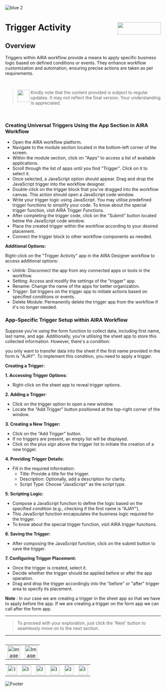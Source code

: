 ![blue 2](https://github.com/airacommunity/AIRA-User-Guide/assets/153823636/d8d04150-3b32-4b48-8485-07dc3c67fbaa)
# Trigger Activity <img align="right" width="140" height="40" src="https://github.com/airacommunity/AIRA-User-Guide-Images/blob/main/ARIA%20Logo%202.png?raw=true">

## Overview
Triggers within AIRA workflow provide a means to apply specific business logic based on defined conditions or events. They enhance workflow customization and automation, ensuring precise actions are taken as per requirements.

<br>

> <img align="left" width="40" height="40" src="https://github.com/airacommunity/AIRA-User-Guide-Images/blob/main/icon-caution.jpg?raw=true"> Kindly note that the content provided is subject to regular updates. It may not reflect the final version. Your understanding is appreciated.

<br>

### Creating Universal Triggers Using the App Section in AIRA Workflow

- Open the AIRA workflow platform.
- Navigate to the module section located in the bottom-left corner of the screen.
- Within the module section, click on "Apps" to access a list of available applications.
- Scroll through the list of apps until you find "Trigger". Click on it to select it.
- Once selected, a JavaScript option should appear. Drag and drop the JavaScript trigger into the workflow designer.
- Double-click on the trigger block that you've dragged into the workflow canvas. This action should open a JavaScript code window.
- Write your trigger logic using JavaScript. You may utilise predefined trigger functions to simplify your code. To know about the special trigger function, visit AIRA Trigger Functions. 
- After completing the trigger code, click on the "Submit" button located below the JavaScript code window.
- Place the created trigger within the workflow according to your desired placement.
- Connect the trigger block to other workflow components as needed.

**Additional Options:**

Right-click on the "Trigger Activity" app in the AIRA Designer workflow to access additional options:

- Unlink: Disconnect the app from any connected apps or tools in the workflow.
- Setting: Access and modify the settings of the "trigger" app.
- Rename: Change the name of the apps for better organization.
- Trigger: Set triggers on the trigger app to initiate actions based on specified conditions or events.
- Delete Module: Permanently delete the trigger app from the workflow if it's no longer needed.

### App-Specific Trigger Setup within AIRA Workflow

Suppose you're using the form function to collect data, including first name, last name, and age. Additionally, you're utilising the sheet app to store this collected information. However, there's a condition:

you only want to transfer data into the sheet if the first name provided in the form is "AJAY". To implement this condition, you need to apply a trigger.

**Creating a Trigger:**

**1. Accessing Trigger Options:**
- Right-click on the sheet app to reveal trigger options.

**2. Adding a Trigger**:
- Click on the trigger option to open a new window.
- Locate the "Add Trigger" button positioned at the top-right corner of the window.

**3. Creating a New Trigger:**
- Click on the "Add Trigger" button.
- If no triggers are present, an empty list will be displayed.
- Click on the plus sign above the trigger list to initiate the creation of a new trigger.

**4. Providing Trigger Details:**
- Fill in the required information:
    - Title: Provide a title for the trigger.
    - Description: Optionally, add a description for clarity.
    - Script Type: Choose "JavaScript" as the script type.

**5. Scripting Logic:**
- Compose a JavaScript function to define the logic based on the specified condition (e.g., checking if the first name is "AJAY").
- This JavaScript function encapsulates the business logic required for the trigger.
- To know about the special trigger function, visit AIRA trigger functions. 

**6. Saving the Trigger:**
- After composing the JavaScript function, click on the submit button to save the trigger.

**7. Configuring Trigger Placement:**
- Once the trigger is created, select it.
- Decide whether the trigger should be applied before or after the app operation.
- Drag and drop the trigger accordingly into the "before" or "after" trigger area to specify its placement.

**Note** : In our case we are creating a trigger in the sheet app so that we have to apply before the app. If we are creating a trigger on the form app we can call after the form app.

----

> To proceed with your exploration, just click the 'Next' button to seamlessly move on to the next section.

----


<table align="right" border="0">
    <tr>
      <td align="center"><a href="https://github.com/airacommunity/AIRA-User-Guide/blob/main/A.%20Introduction%20to%20AIRA%20User%20Guide.md"><img src="https://github.com/airacommunity/AIRA-User-Guide-Images/blob/main/icon-previous.png" alt="Image 5" width="40" height="40"></a></td>
      <td align="center"><a href="https://github.com/airacommunity/AIRA-User-Guide/blob/main/C.%20Introduction%20to%20AIRA%20Installation.md"><img src="https://github.com/airacommunity/AIRA-User-Guide-Images/blob/main/icon-next.png" alt="Image 5" width="40" height="40"></a></td>
    </tr>
</table>

<br>
<br>
<br>

<table border="0" align="center">
  <tr>
    <td align="center"><a href="https://aira.fr/"><img src="https://github.com/airacommunity/AIRA-User-Guide-Images/blob/main/icon-website.png?raw=true" alt="Image 5" width="30" height="30"></a></td>
    <td><a href="https://www.linkedin.com/company/aira-rpa/"><img src="https://github.com/airacommunity/AIRA-User-Guide-Images/blob/main/icon%20-%20linkedin.png?raw=true" alt="Image 1" width="30" height="30"></a></td>
    <td><a href="https://www.instagram.com/connect_aira/"><img src="https://github.com/airacommunity/AIRA-User-Guide-Images/blob/main/icon-instagram.png?raw=true" alt="Image 2" width="30" height="30"></a></td>
    <td><a href="https://www.youtube.com/channel/UCHHCcwQrx-_19sAhu-2R4ww"><img src="https://github.com/airacommunity/AIRA-User-Guide-Images/blob/main/icon%20-%20youtube.png?raw=true" alt="Image 3" width="30" height="30"></a></td>
    <td><a href="https://twitter.com/Aira_RPA"><img src="https://github.com/airacommunity/AIRA-User-Guide-Images/blob/main/icon%20-%20twitter.png?raw=true" alt="Image 4" width="30" height="30"></a></td>
    <td><a href="mailto:connect@aira.fr"><img src="https://github.com/airacommunity/AIRA-User-Guide-Images/blob/main/icon%20-%20gmail.png?raw=true" alt="Image 6" width="30" height="30"></a></td>
  </tr>
</table>


![Footer](https://github.com/airacommunity/AIRA-User-Guide/assets/153823636/6bb25f04-ad9c-476c-b653-c3c1dac1a868)


